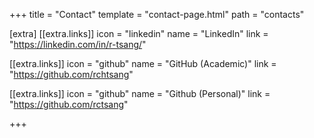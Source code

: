 +++
title = "Contact"
template = "contact-page.html"
path = "contacts"

[extra]
[[extra.links]]
icon = "linkedin"
name = "LinkedIn"
link = "https://linkedin.com/in/r-tsang/"

[[extra.links]]
icon = "github"
name = "GitHub (Academic)"
link = "https://github.com/rchtsang"

[[extra.links]]
icon = "github"
name = "Github (Personal)"
link = "https://github.com/rctsang"


+++















































































